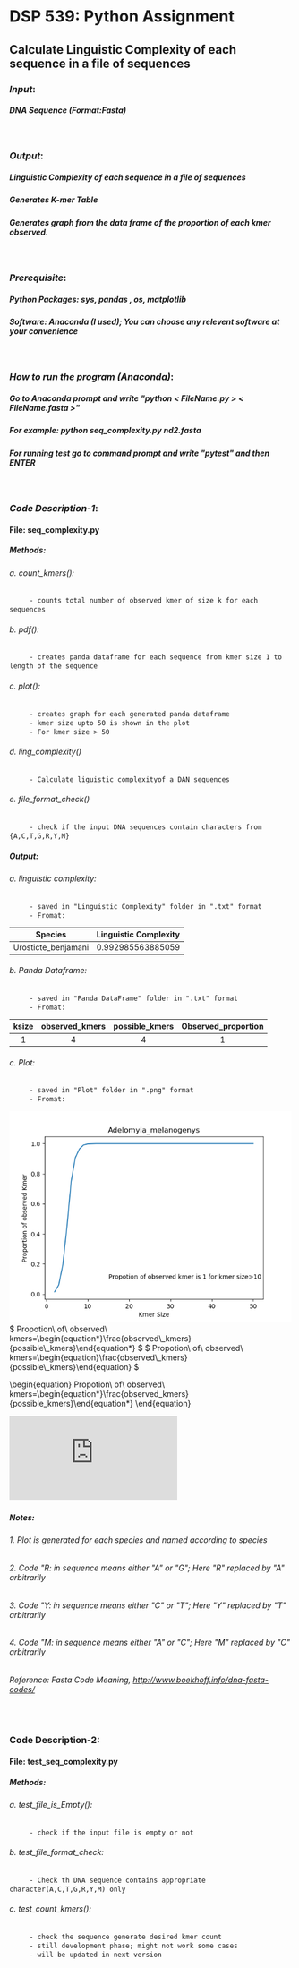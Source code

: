 
# DSP 539: Python Assignment
## Calculate Linguistic Complexity of  each sequence in a file of sequences

### _Input_: 
##### DNA Sequence (Format:Fasta)
&nbsp;
### _Output_: 
##### Linguistic Complexity of each sequence in a file of sequences
##### Generates K-mer Table
##### Generates graph from the data frame of the proportion of each kmer observed.

&nbsp;

### _Prerequisite_:
##### Python Packages: sys, pandas , os, matplotlib
##### Software: Anaconda (I used); You can choose any relevent software at your convenience
&nbsp;

### _How to run the program (Anaconda)_:
##### Go to Anaconda prompt and write  "python < FileName.py > < FileName.fasta >"
##### For example: python seq_complexity.py nd2.fasta
##### For running test go to command prompt and write "pytest" and then ENTER
&nbsp;

### _Code Description-1_:
#### File: seq_complexity.py 
##### Methods:
###### a. count_kmers(): 
         - counts total number of observed kmer of size k for each sequences
###### b. pdf(): 
         - creates panda dataframe for each sequence from kmer size 1 to length of the sequence
###### c. plot(): 
         - creates graph for each generated panda dataframe 
         - kmer size upto 50 is shown in the plot
         - For kmer size > 50 
###### d. ling_complexity()
         - Calculate liguistic complexityof a DAN sequences
###### e. file_format_check()
         - check if the input DNA sequences contain characters from {A,C,T,G,R,Y,M}
##### Output: 
###### a. linguistic complexity:
         - saved in "Linguistic Complexity" folder in ".txt" format
         - Fromat:          
|      Species      |Linguistic Complexity |
|:-----------------:|:--------------------:|
|Urosticte_benjamani|  0.992985563885059   |

###### b. Panda Dataframe:
         - saved in "Panda DataFrame" folder in ".txt" format
         - Fromat:          
|ksize|observed_kmers|possible_kmers|Observed_proportion |
|:---:|:------------:|:------------:|:------------------:|
|  1  |       4      |      4       |         1          |

###### c. Plot:
         - saved in "Plot" folder in ".png" format
         - Fromat:          

<img src="Plot/Adelomyia_melanogenys.png">
$
Propotion\ of\ observed\ kmers=\begin{equation*}\frac{observed\_kmers}{possible\_kmers}\end{equation*}
$
$
Propotion\ of\ observed\ kmers=\begin{equation}\frac{observed\_kmers}{possible\_kmers}\end{equation}
$

\begin{equation}
Propotion\ of\ observed\ kmers=\begin{equation*}\frac{observed\_kmers}{possible\_kmers}\end{equation*}
\end{equation}

![\Large Propotion of observed kmers=\frac{observed_kmers}{possible_kmers}](https://latex.codecogs.com/svg.latex?x%3D%5Cfrac%7B-b%5Cpm%5Csqrt%7Bb%5E2-4ac%7D%7D%7B2a%7D)

##### Notes:
###### 1. Plot is generated for each species and named according to species
###### 2. Code "R: in sequence means either "A" or "G"; Here "R" replaced by "A" arbitrarily
###### 3. Code "Y: in sequence means either "C" or "T"; Here "Y" replaced by "T" arbitrarily
###### 4. Code "M: in sequence means either "A" or "C"; Here "M" replaced by "C" arbitrarily
###### Reference: Fasta Code Meaning, <http://www.boekhoff.info/dna-fasta-codes/>
&nbsp;

### Code Description-2:
#### File: test_seq_complexity.py 
##### Methods:
###### a. test_file_is_Empty(): 
         - check if the input file is empty or not 
###### b. test_file_format_check: 
         - Check th DNA sequence contains appropriate character(A,C,T,G,R,Y,M) only
###### c. test_count_kmers(): 
         - check the sequence generate desired kmer count 
         - still development phase; might not work some cases
         - will be updated in next version

